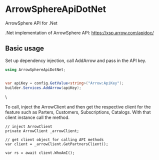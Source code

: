 # ArrowSphereApiDotNet
ArrowSphere API for .Net

.Net implementation of ArrowSphere API: https://xsp.arrow.com/apidoc/


## Basic usage

Set up dependency injection, call AddArrow and pass in the API key.

```c#
using ArrowSphereApiDotNet;


var apiKey = config.GetValue<string>("Arrow:ApiKey");
builder.Services.AddArrow(apiKey);

```

\

To call, inject the ArrowClient and then get the respective client for the feature such as Parters, Customers, Subscriptions, Catalogs.
With that client instance call the method.

```
// inject ArrowClient
private ArrowClient _arrowClient;

// get client object for calling API methods
var client = _arrowClient.GetPartnersClient();

var rs = await client.WhoAmI();

```
